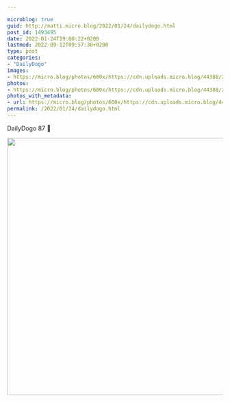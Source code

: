 ```yaml
---

microblog: true
guid: http://matti.micro.blog/2022/01/24/dailydogo.html
post_id: 1493495
date: 2022-01-24T19:00:22+0200
lastmod: 2022-09-12T09:57:30+0200
type: post
categories:
- "DailyDogo"
images:
- https://micro.blog/photos/600x/https://cdn.uploads.micro.blog/44388/2022/74cf8f4831.jpg
photos:
- https://micro.blog/photos/600x/https://cdn.uploads.micro.blog/44388/2022/74cf8f4831.jpg
photos_with_metadata:
- url: https://micro.blog/photos/600x/https://cdn.uploads.micro.blog/44388/2022/74cf8f4831.jpg
permalink: /2022/01/24/dailydogo.html
---
```

DailyDogo 87 🐶

<img src="/media/uploads/2022/74cf8f4831.jpg" width="600" height="600" alt="" />
